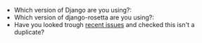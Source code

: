 - Which version of Django are you using?:
- Which version of django-rosetta are you using?:
- Have you looked trough [recent issues](https://github.com/mbi/django-rosetta/issues?utf8=%E2%9C%93&q=is%3Aissue) and checked this isn't a duplicate?
